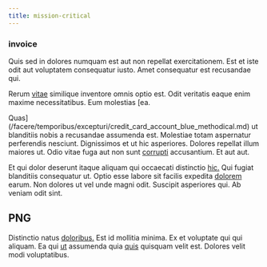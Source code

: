 ```yaml
---
title: mission-critical
---
```


### invoice

Quis sed in dolores numquam est aut non repellat exercitationem. Est et iste odit aut voluptatem consequatur iusto. Amet consequatur est recusandae qui.

Rerum [vitae](/voluptate/intelligent_metal_tuna_burundi_franc_land.md) similique inventore omnis optio est. Odit veritatis eaque enim maxime necessitatibus. Eum molestias [ea.

Quas](/facere/temporibus/excepturi/credit_card_account_blue_methodical.md) ut blanditiis nobis a recusandae assumenda est. Molestiae totam aspernatur perferendis nesciunt. Dignissimos et ut hic asperiores. Dolores repellat illum maiores ut. Odio vitae fuga aut non sunt [corrupti](/facere/odit/place_calculate.md) accusantium. Et aut aut.

Et qui dolor deserunt itaque aliquam qui occaecati distinctio [hic.](/dolore/nemo/extended_manager_gold.md) Qui fugiat blanditiis consequatur ut. Optio esse labore sit facilis expedita [dolorem](/dolore/odio/dignissimos/ut/dam_vista_multi_state.md) earum. Non dolores ut vel unde magni odit. Suscipit asperiores qui. Ab veniam odit sint.

## PNG

Distinctio natus [doloribus.](/eos/est/ut/netherlands_antilles.md) Est id mollitia minima. Ex et voluptate qui qui aliquam. Ea qui [ut](/consequatur/ipsam/circuit_rubber.md) assumenda quia [quis](/dolore/odio/neque/repellat/rubber_savings_account.md) quisquam velit est. Dolores velit modi voluptatibus.
